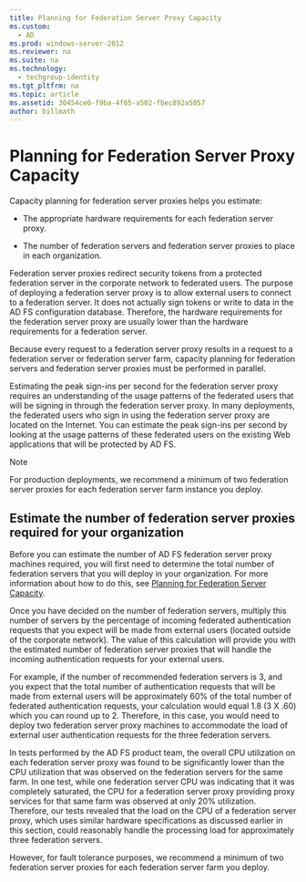 ```yaml
---
title: Planning for Federation Server Proxy Capacity
ms.custom: 
  - AD
ms.prod: windows-server-2012
ms.reviewer: na
ms.suite: na
ms.technology: 
  - techgroup-identity
ms.tgt_pltfrm: na
ms.topic: article
ms.assetid: 30454ce0-f9ba-4f65-a502-fbec892a5057
author: billmath
---
```

# Planning for Federation Server Proxy Capacity
Capacity planning for federation server proxies helps you estimate:  
  
-   The appropriate hardware requirements for each federation server proxy.  
  
-   The number of federation servers and federation server proxies to place in each organization.  
  
Federation server proxies redirect security tokens from a protected federation server in the corporate network to federated users. The purpose of deploying a federation server proxy is to allow external users to connect to a federation server. It does not actually sign tokens or write to data in the AD FS configuration database. Therefore, the hardware requirements for the federation server proxy are usually lower than the hardware requirements for a federation server.  
  
Because every request to a federation server proxy results in a request to a federation server or federation server farm, capacity planning for federation servers and federation server proxies must be performed in parallel.  
  
Estimating the peak sign\-ins per second for the federation server proxy requires an understanding of the usage patterns of the federated users that will be signing in through the federation server proxy. In many deployments, the federated users who sign in using the federation server proxy are located on the Internet. You can estimate the peak sign\-ins per second by looking at the usage patterns of these federated users on the existing Web applications that will be protected by AD FS.  
  
> [!NOTE]  
> For production deployments, we recommend a minimum of two federation server proxies for each federation server farm instance you deploy.  
  
## Estimate the number of federation server proxies required for your organization  
Before you can estimate the number of AD FS federation server proxy machines required, you will first need to determine the total number of federation servers that you will deploy in your organization. For more information about how to do this, see [Planning for Federation Server Capacity](../../../../ad-fs/plan/WS2012-guide/server-capacity/Planning-for-Federation-Server-Capacity.md).  
  
Once you have decided on the number of federation servers, multiply this number of servers by the percentage of incoming federated authentication requests that you expect will be made from external users \(located outside of the corporate network\). The value of this calculation will provide you with the estimated number of federation server proxies that will handle the incoming authentication requests for your external users.  
  
For example, if the number of recommended federation servers is 3, and you expect that the total number of authentication requests that will be made from external users will be approximately 60% of the total number of federated authentication requests, your calculation would equal 1.8 \(3 X .60\) which you can round up to 2.  Therefore, in this case, you would need to deploy two federation server proxy machines to accommodate the load of external user authentication requests for the three federation servers.  
  
In tests performed by the AD FS product team, the overall CPU utilization on each federation server proxy was found to be significantly lower than the CPU utilization that was observed on the federation servers for the same farm.  In one test, while one federation server CPU was indicating that it was completely saturated, the CPU for a federation server proxy providing proxy services for that same farm was observed at only 20% utilization. Therefore, our tests revealed that the load on the CPU of a federation server proxy, which uses similar hardware specifications as discussed earlier in this section, could reasonably handle the processing load for approximately three federation servers.  
  
However, for fault tolerance purposes, we recommend a minimum of two federation server proxies for each federation server farm you deploy.  
  

